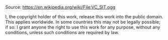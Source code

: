 Source: https://en.wikipedia.org/wiki/File:VC_SIT.ogg

I, the copyright holder of this work, release this work into the public domain. This applies worldwide.
In some countries this may not be legally possible; if so:
I grant anyone the right to use this work for any purpose, without any conditions, unless such conditions are required by law.